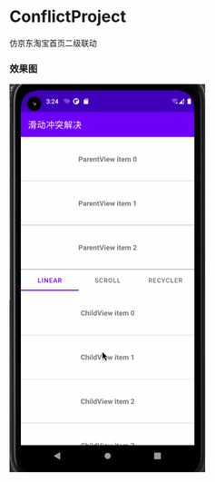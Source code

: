 # ConflictProject
仿京东淘宝首页二级联动

### 效果图

![](https://github.com/wuchao226/ConflictProject/blob/master/images/preview.gif)
